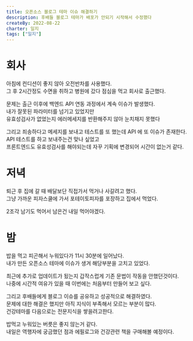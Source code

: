 ```yaml
---
title: 오픈소스 블로그 테마 이슈 해결하기
description: 후배들 블로그 테마가 배포가 안되기 시작해서 수정했다
createBy: 2022-08-22
charter: 일지
tags: ["일지"]
---
```


# 회사

아침에 컨디션이 좋지 않아 오전반차를 사용했다.  
그 후 2시간정도 수면을 취하고 병원에 갔다 점심을 먹고 회사로 출근했다.

문제는 출근 이후에 백엔드 API 연동 과정에서 계속 이슈가 발생했다.  
내가 잘못된 파라미터를 넘기고 있었지만  
유효성검사가 없었는지 에러메세지를 반환해주지 않아 눈치채지 못했다

그리고 죄송하다고 메세지를 보내고 테스트를 또 했는데 API 에 또 이슈가 존재한다.  
API 테스트를 하고 보내주는건 맞나 싶었고  
프론트엔드도 유효성검사를 해야되는데 자꾸 기획에 변경되어 시간이 없는거 같다.

# 저녁

퇴근 후 집에 갈 때 배달보단 직접가서 먹거나 사갈려고 했다.  
그냥 가까운 피자스쿨에 가서 포테이토피자를 포장하고 집에서 먹었다.

2조각 남기도 먹어서 남은건 내일 먹어야겠다.

# 밤

밥을 먹고 피곤해서 누워있다가 11시 30분에 일어났다.  
내가 만든 오픈소스 테마에 이슈가 생겨 해당부분을 고치고 있었다.

최근에 추가로 업데이트가 됬는지 갑작스럽게 기존 문법이 작동을 안했던것이다.  
나중에 시간적 여유가 있을 때 이번에는 처음부터 만들어 보고 싶다.

그리고 후배들에게 블로그 이슈를 공유하고 성공적으로 해결하였다.  
문제에 대한 해결은 했지만 아직 지식이 부족해서 모르는 부분이 많다.  
건강테마를 다음으로는 전문지식을 쌓을려고한다.

밥먹고 누워있는 버릇은 좋지 않는거 같다.  
내일은 역행자에 궁금했던 점과 에필로그와 건강관련 책을 구매해볼 예정이다.


